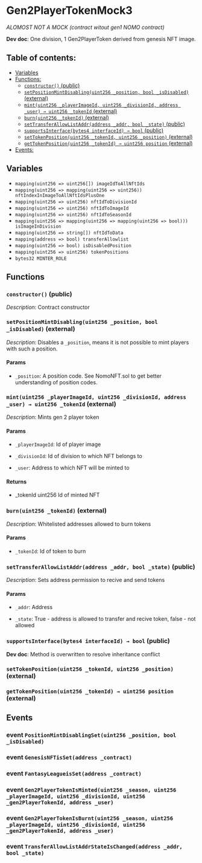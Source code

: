 # Gen2PlayerTokenMock3
*ALOMOST NOT A MOCK (contract witout gen1 NOMO contract)*

**Dev doc**: One division, 1 Gen2PlayerToken derived from genesis NFT image.

## Table of contents:
- [Variables](#variables)
- [Functions:](#functions)
  - [`constructor()` (public) ](#gen2playertokenmock3-constructor--)
  - [`setPositionMintDisabling(uint256 _position, bool _isDisabled)` (external) ](#gen2playertokenmock3-setpositionmintdisabling-uint256-bool-)
  - [`mint(uint256 _playerImageId, uint256 _divisionId, address _user) → uint256 _tokenId` (external) ](#gen2playertokenmock3-mint-uint256-uint256-address-)
  - [`burn(uint256 _tokenId)` (external) ](#gen2playertokenmock3-burn-uint256-)
  - [`setTransferAllowListAddr(address _addr, bool _state)` (public) ](#gen2playertokenmock3-settransferallowlistaddr-address-bool-)
  - [`supportsInterface(bytes4 interfaceId) → bool` (public) ](#gen2playertokenmock3-supportsinterface-bytes4-)
  - [`setTokenPosition(uint256 _tokenId, uint256 _position)` (external) ](#gen2playertokenmock3-settokenposition-uint256-uint256-)
  - [`getTokenPosition(uint256 _tokenId) → uint256 position` (external) ](#gen2playertokenmock3-gettokenposition-uint256-)
- [Events:](#events)

## Variables <a name="variables"></a>
- `mapping(uint256 => uint256[]) imageIdToAllNftIds`
- `mapping(uint256 => mapping(uint256 => uint256)) nftIndexInImageToAllNftIdsPlusOne`
- `mapping(uint256 => uint256) nftIdToDivisionId`
- `mapping(uint256 => uint256) nftIdToImageId`
- `mapping(uint256 => uint256) nftIdToSeasonId`
- `mapping(uint256 => mapping(uint256 => mapping(uint256 => bool))) isImageInDivision`
- `mapping(uint256 => string[]) nftIdToData`
- `mapping(address => bool) transferAllowlist`
- `mapping(uint256 => bool) isDisabledPosition`
- `mapping(uint256 => uint256) tokenPositions`
- `bytes32 MINTER_ROLE`

## Functions <a name="functions"></a>

### `constructor()` (public) <a name="gen2playertokenmock3-constructor--"></a>

*Description*: Contract constructor

### `setPositionMintDisabling(uint256 _position, bool _isDisabled)` (external) <a name="gen2playertokenmock3-setpositionmintdisabling-uint256-bool-"></a>

*Description*: Disables a `_position`, means it is not possible to mint players with such a position.



#### Params
 - `_position`: A position code. See NomoNFT.sol to get better understanding of position codes.

### `mint(uint256 _playerImageId, uint256 _divisionId, address _user) → uint256 _tokenId` (external) <a name="gen2playertokenmock3-mint-uint256-uint256-address-"></a>

*Description*: Mints gen 2 player token


#### Params
 - `_playerImageId`: Id of player image

 - `_divisionId`: Id of division to which NFT belongs to

 - `_user`: Address to which NFT will be minted to

#### Returns
 - _tokenId uint256 Id of minted NFT

### `burn(uint256 _tokenId)` (external) <a name="gen2playertokenmock3-burn-uint256-"></a>

*Description*: Whitelisted addresses allowed to burn tokens


#### Params
 - `_tokenId`: Id of token to burn

### `setTransferAllowListAddr(address _addr, bool _state)` (public) <a name="gen2playertokenmock3-settransferallowlistaddr-address-bool-"></a>

*Description*: Sets address permission to recive and send tokens


#### Params
 - `_addr`: Address

 - `_state`: True - address is allowed to transfer and recive token, false - not allowed

### `supportsInterface(bytes4 interfaceId) → bool` (public) <a name="gen2playertokenmock3-supportsinterface-bytes4-"></a>

**Dev doc**: Method is overwritten to resolve inheritance conflict

### `setTokenPosition(uint256 _tokenId, uint256 _position)` (external) <a name="gen2playertokenmock3-settokenposition-uint256-uint256-"></a>


### `getTokenPosition(uint256 _tokenId) → uint256 position` (external) <a name="gen2playertokenmock3-gettokenposition-uint256-"></a>

## Events <a name="events"></a>
### event `PositionMintDisablingSet(uint256 _position, bool _isDisabled)` <a name="gen2playertokenmock3-positionmintdisablingset-uint256-bool-"></a>


### event `GenesisNFTisSet(address _contract)` <a name="gen2playertokenmock3-genesisnftisset-address-"></a>


### event `FantasyLeagueisSet(address _contract)` <a name="gen2playertokenmock3-fantasyleagueisset-address-"></a>


### event `Gen2PlayerTokenIsMinted(uint256 _season, uint256 _playerImageId, uint256 _divisionId, uint256 _gen2PlayerTokenId, address _user)` <a name="gen2playertokenmock3-gen2playertokenisminted-uint256-uint256-uint256-uint256-address-"></a>


### event `Gen2PlayerTokenIsBurnt(uint256 _season, uint256 _playerImageId, uint256 _divisionId, uint256 _gen2PlayerTokenId, address _user)` <a name="gen2playertokenmock3-gen2playertokenisburnt-uint256-uint256-uint256-uint256-address-"></a>


### event `TransferAllowListAddrStateIsChanged(address _addr, bool _state)` <a name="gen2playertokenmock3-transferallowlistaddrstateischanged-address-bool-"></a>



